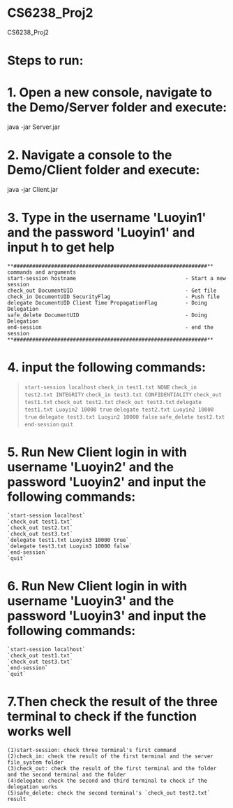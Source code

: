 # CS6238_Proj2
CS6238_Proj2

# Steps to run:
# 1. Open a new console, navigate to the Demo/Server folder and execute: 
   java -jar Server.jar
# 2. Navigate a console to the Demo/Client folder and execute: 
   java -jar Client.jar
# 3. Type in the username 'Luoyin1' and the password 'Luoyin1' and input h to get help
    **##############################################################**
    commands and arguments 
    start-session hostname                                   - Start a new session
    check_out DocumentUID                                    - Get file
    check_in DocumentUID SecurityFlag                        - Push file
    delegate DocumentUID Client Time PropagationFlag         - Doing Delegation
    safe_delete DocumentUID                                  - Doing Delegation
    end-session                                              - end the session
    **##############################################################**
# 4. input the following commands:
>    `start-session localhost`
>    `check_in test1.txt NONE`
>    `check_in test2.txt INTEGRITY`
>    `check_in test3.txt CONFIDENTIALITY`
>    `check_out test1.txt`
>    `check_out test2.txt` 
>    `check_out test3.txt` 
>    `delegate test1.txt Luoyin2 10000 true`
>    `delegate test2.txt Luoyin2 10000 true`
>    `delegate test3.txt Luoyin2 10000 false`
>    `safe_delete test2.txt`
>    `end-session`
>    `quit`
# 5. Run New Client login in with username 'Luoyin2' and the password 'Luoyin2' and input the following commands:
    `start-session localhost`
    `check_out test1.txt`
    `check_out test2.txt` 
    `check_out test3.txt`
    `delegate test1.txt Luoyin3 10000 true`
    `delegate test3.txt Luoyin3 10000 false`
    `end-session`
    `quit`
# 6. Run New Client login in with username 'Luoyin3' and the password 'Luoyin3' and input the following commands:
    `start-session localhost`
    `check_out test1.txt`
    `check_out test3.txt`
    `end-session`
    `quit`
# 7.Then check the result of the three terminal to check if the function works well

    (1)start-session: check three terminal's first command
    (2)check_in: check the result of the first terminal and the server file_system folder 
    (3)check_out: check the result of the first terminal and the folder and the second terminal and the folder
    (4)delegate: check the second and third terminal to check if the delegation works
    (5)safe_delete: check the second terminal's `check_out test2.txt` result
